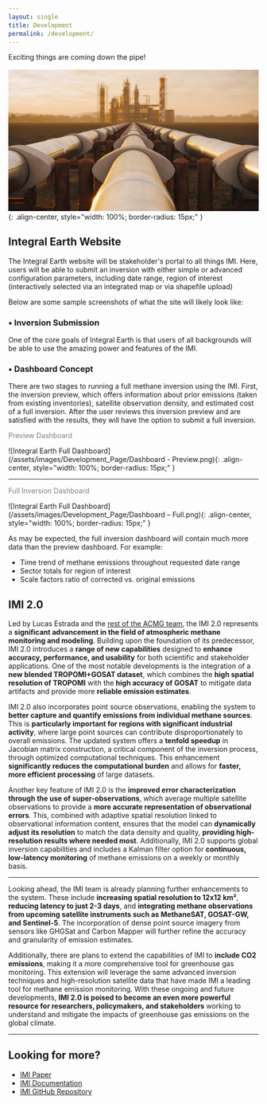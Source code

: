 ```yaml
---
layout: single
title: Development
permalink: /development/
---
```


Exciting things are coming down the pipe!
<br><br>
![Methane](/assets/images/Development_Page/methanepipe.jpeg){: .align-center, style="width: 100%; border-radius: 15px;" }

## Integral Earth Website

The Integral Earth website will be stakeholder's portal to all things IMI. Here, users will be able to submit an inversion with either simple or advanced configuration parameters, including date range, region of interest (interactively selected via an integrated map or via shapefile upload)

Below are some sample screenshots of what the site will likely look like:
### • Inversion Submission

One of the core goals of Integral Earth is that users of all backgrounds will be able to use the amazing power and features of the IMI.

### • Dashboard Concept
There are two stages to running a full methane inversion using the IMI. First, the inversion preview, which offers information about prior emissions (taken from existing inventories), satellite observation density, and estimated cost of a full inversion. After the user reviews this inversion preview and are satisfied with the results, they will have the option to submit a full inversion.


<p style = "color: grey">Preview Dashboard</p>
![Integral Earth Full Dashboard](/assets/images/Development_Page/Dashboard - Preview.png){: .align-center, style="width: 100%; border-radius: 15px;" }

---

<p style = "color: grey">Full Inversion Dashboard</p>
![Integral Earth Full Dashboard](/assets/images/Development_Page/Dashboard – Full.png){: .align-center, style="width: 100%; border-radius: 15px;" }

As may be expected, the full inversion dashboard will contain much more data than the preview dashboard. For example:
- Time trend of methane emissions throughout requested date range
- Sector totals for region of interest
- Scale factors ratio of corrected vs. original emissions 

<!-- ## IMI 2.0  -->
<h2 id = "IMI2">IMI 2.0 </h2>

Led by Lucas Estrada and the [rest of the ACMG team](/team), the IMI 2.0 represents a **significant advancement in the field of atmospheric methane monitoring and modeling**. Building upon the foundation of its predecessor, IMI 2.0 introduces a **range of new capabilities** designed to **enhance accuracy, performance, and usability** for both scientific and stakeholder applications. One of the most notable developments is the integration of a **new blended TROPOMI+GOSAT dataset**, which combines the **high spatial resolution of TROPOMI** with the **high accuracy of GOSAT** to mitigate data artifacts and provide more **reliable emission estimates**.

IMI 2.0 also incorporates point source observations, enabling the system to **better capture and quantify emissions from individual methane sources**. This is **particularly important for regions with significant industrial activity**, where large point sources can contribute disproportionately to overall emissions. The updated system offers a **tenfold speedup** in Jacobian matrix construction, a critical component of the inversion process, through optimized computational techniques. This enhancement **significantly reduces the computational burden** and allows for **faster, more efficient processing** of large datasets.

Another key feature of IMI 2.0 is the **improved error characterization through the use of super-observations**, which average multiple satellite observations to provide a **more accurate representation of observational errors**. This, combined with adaptive spatial resolution linked to observational information content, ensures that the model can **dynamically adjust its resolution** to match the data density and quality, **providing high-resolution results where needed most**. Additionally, IMI 2.0 supports global inversion capabilities and includes a Kalman filter option for **continuous, low-latency monitoring** of methane emissions on a weekly or monthly basis.

---

Looking ahead, the IMI team is already planning further enhancements to the system. These include **increasing spatial resolution to 12x12 km²**, **reducing latency to just 2-3 days**, and **integrating methane observations from upcoming satellite instruments such as MethaneSAT, GOSAT-GW, and Sentinel-5**. The incorporation of dense point source imagery from sensors like GHGSat and Carbon Mapper will further refine the accuracy and granularity of emission estimates.

Additionally, there are plans to extend the capabilities of IMI to **include CO2 emissions**, making it a more comprehensive tool for greenhouse gas monitoring. This extension will leverage the same advanced inversion techniques and high-resolution satellite data that have made IMI a leading tool for methane emission monitoring. With these ongoing and future developments, **IMI 2.0 is poised to become an even more powerful resource for researchers, policymakers, and stakeholders** working to understand and mitigate the impacts of greenhouse gas emissions on the global climate.

---

## Looking for more?

- [IMI Paper](https://gmd.copernicus.org/articles/15/5787/2022/gmd-15-5787-2022-discussion.html)
- [IMI Documentation](https://imi.readthedocs.io/en/latest/)
- [IMI GitHub Repository](https://github.com/geoschem/integrated_methane_inversion)
